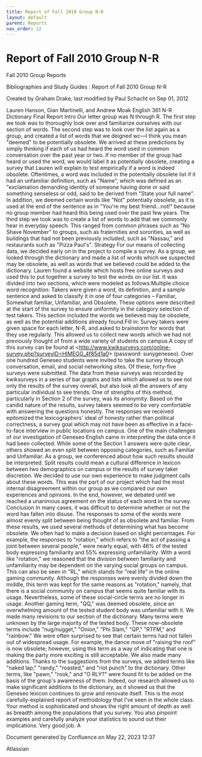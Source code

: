 ```yaml
---
title: Report of Fall 2010 Group N-R
layout: default
parent: Reports
nav_order: 12
---
```


# Report of Fall 2010 Group N-R

Fall 2010 Group Reports

Bibliographies and Study Guides : Report of Fall 2010 Group N-R

Created by  Graham Drake, last modified by  Paul Schacht on Sep 01, 2012

Lauren Hanson, Gian Martinelli, and Andrew Moak English 361 N-R Dictionary Final Report  Intro  Our letter group was N through R. The first step we took was to thoroughly look over and familiarize ourselves with our section of words. The second step was to look over the list again as a group, and created a list of words that we deigned wc—I think you mean &quot;deemed&quot; to be potentially obsolete. We arrived at these predictions by simply thinking if each of us had heard the word used in common conversation over the past year or two. If no member of the group had heard or used the word, we would label it as potentially obsolete, creating a survey that Lauren will explain to test empirically if a word is indeed obsolete. Oftentimes, a word was included in the potentially obsolete list if it had an unfamiliar definition, such as &quot;Name&quot;, which was defined as an &quot;exclamation demanding identity of someone having done or said something senseless or odd, said to be derived from &quot;State your full name&quot;. In addition, we deemed certain words like &quot;Not&quot; potentially obsolete, as it is used at the end of the sentence as in &quot;You're my best friend...not!&quot; because no group member had heard this being used over the past few years.  The third step we took was to create a list of words to add that we commonly hear in everyday speech. This ranged from common phrases such as &quot;No Shave November&quot; to groups, such as fraternities and sororities, as well as buildings that had not been previously included, such as &quot;Nassau,&quot; and restaurants such as &quot;Pizza Paul's&quot;.   Strategy  For our means of collecting data, we decided early on in the project to compile a survey. As a group, we looked through the dictionary and made a list of words which we suspected may be obsolete, as well as words that we believed could be added to the dictionary. Lauren found a website which hosts free online surveys and used this to put together a survey to test the words on our list. It was divided into two sections, which were modeled as follows:Multiple choice word recognition: Takers were given a word, its definition, and a sample sentence and asked to classify it in one of four categories – Familiar, Somewhat familiar, Unfamiliar, and Obsolete. These options were described at the start of the survey to ensure uniformity in the category selection of test takers. This section included the words we believed may be obsolete, as well as the potential additions already found.Fill in: Survey takers were given space for each letter, N-R, and asked to brainstorm for words that they use regularly. This allowed us to collect new words which we had not previously thought of from a wide variety of students on campus.A copy of this survey can be found at &lt;http://www.kwiksurveys.com/online-survey.php?surveyID=HIMEGG_4f85d1a0&gt; (password: sunygeneseo).  Over one hundred Geneseo students were invited to take the survey through conversation, email, and social networking sites. Of these, forty-five surveys were submitted. The data from these surveys was recorded by kwiksurveys in a series of bar graphs and lists which allowed us to see not only the results of the survey overall, but also look all the answers of any particular individual to see trends.  One of strengths of this method, particularly in Section 2 of the survey, was its anonymity. Based on the candid nature of the results, survey takers seemed to be very comfortable with answering the questions honestly. The responses we received epitomized the lexicographers' ideal of honesty rather than political correctness, a survey goal which may not have been as effective in a face-to-face interview in public locations on campus.  One of the main challenges of our investigation of Geneseo English came in interpreting the data once it had been collected. While some of the Section 1 answers were quite clear, others showed an even split between opposing categories, such as Familiar and Unfamiliar. As a group, we conferenced about how such results should be interpreted. Split results could mean a cultural difference in lexicon between two demographics on campus or the results of survey taker discretion. We decided to use our own experience to make judgment calls about these words. This was the part of our project which had the most internal disagreement within our group as we compared our own experiences and opinions. In the end, however, we debated until we reached a unanimous agreement on the status of each word in the survey.  Conclusion  In many cases, it was difficult to determine whether or not the word has fallen into disuse. The responses to some of the words were almost evenly split between being thought of as obsolete and familiar. From these results, we used several methods of determining what has become obsolete. We often had to make a decision based on slight percentages. For example, the responses to &quot;rotation,&quot; which refers to &quot;the act of passing a joint between several people,&quot; were nearly equal, with 46% of the tested body expressing familiarity and 55% expressing unfamiliarity. With a word like &quot;rotation,&quot; we reasoned that the division between familiarity and unfamiliarity may be dependent on the varying social groups on campus. This can also be seen in &quot;RL,&quot; which stands for &quot;real life&quot; in the online gaming community. Although the responses were evenly divided down the middle, this term was kept for the same reasons as &quot;rotation,&quot; namely, that there is a social community on campus that seems quite familiar with its usage. Nevertheless, some of these social-circle terms are no longer in usage. Another gaming term, &quot;QQ,&quot; was deemed obsolete, since an overwhelming amount of the tested student body was unfamiliar with it.  We made many revisions to our section of the dictionary. Many terms were unknown by the large majority of the tested body. These now-obsolete terms include &quot;nug/nugget,&quot; &quot;Onion,&quot; &quot;Phi Slam,&quot; &quot;QP,&quot; &quot;RTFM,&quot; and &quot;rainbow.&quot; We were often surprised to see that certain terms had not fallen out of widespread usage. For example, the dance move of &quot;raising the roof&quot; is now obsolete; however, using this term as a way of indicating that one is making the party more exciting is still acceptable. We also made many additions. Thanks to the suggestions from the surveys, we added terms like &quot;naked lap,&quot; &quot;randy,&quot; &quot;roasted,&quot; and &quot;riot punch&quot; to the dictionary. Other terms, like &quot;pawn,&quot; &quot;rook,&quot; and &quot;O RLY?&quot; were found fit to be added on the basis of the group's awareness of them. Indeed, our research allowed us to make significant additions to the dictionary, as it showed us that the Geneseo lexicon continues to grow and renovate itself.    This is the most carefully-explained report of methodology that I've seen in the whole class. Your method is sophisticated and shows the right amount of depth as well as breadth among the populations that you survey. You also pinpoint examples and carefully analyze your statistics to sound out their implications. Very good job.  A

Document generated by Confluence on May 22, 2023 12:37

Atlassian
